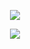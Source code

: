 <div align="center">

![](https://media.tenor.com/tHss08AyS24AAAAC/batman-the-dark-knight.gif)

![](https://komarev.com/ghpvc/?username=lanceleau02&color=grey)

</div>
